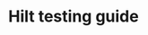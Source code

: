 ---
layout: default
title: Hilt testing guide
parent: Dependency Injection
grand_parent: App architecture
nav_order: 6
---